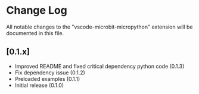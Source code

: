 # Change Log

All notable changes to the "vscode-microbit-micropython" extension will be documented in this file.

## [0.1.x]

- Improved README and fixed critical dependency python code (0.1.3)
- Fix dependency issue (0.1.2)
- Preloaded examples (0.1.1)
- Initial release (0.1.0)
